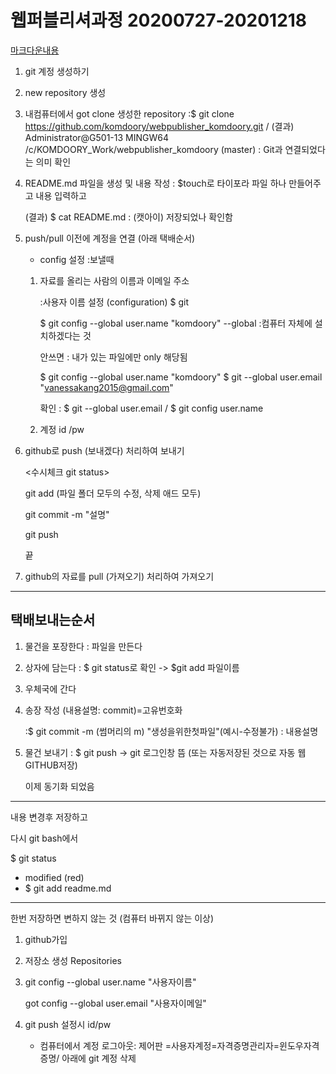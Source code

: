 # 웹퍼블리셔과정 20200727-20201218

[마크다운내용](./A_ASSIST/A_MARKDOWN.MD)

1. git 계정 생성하기

2. new repository 생성

3. 내컴퓨터에서 got clone 생성한 repository :$ git clone https://github.com/komdoory/webpublisher_komdoory.git / (결과) Administrator@G501-13 MINGW64 /c/KOMDOORY_Work/webpublisher_komdoory (master) : Git과 연결되었다는 의미 확인

4. README.md 파일을 생성 및 내용 작성 : $touch로 타이포라 파일 하나 만들어주고 내용 입력하고

   (결과) $ cat README.md : (캣아이) 저장되었나 확인함

5. push/pull 이전에 계정을 연결 (아래 택배순서)

   - config 설정 :보낼때

   1. 자료를 올리는 사람의 이름과 이메일 주소

      :사용자 이름 설정 (configuration)
      $ git 

      $ git config --global user.name "komdoory"
      --global :컴퓨터 자체에 설치하겠다는 것

      안쓰면 : 내가 있는 파일에만 only 해당됨

      $ git config --global user.name "komdoory"
      $ git --global user.email "vanessakang2015@gmail.com"

      확인 : $ git --global user.email / $ git config user.name

   2. 계정 id /pw 

6. github로 push (보내겠다) 처리하여 보내기

   <수시체크 git status>

   git add (파일 폴더 모두의 수정, 삭제 애드 모두)

   git commit -m "설명"

   git push

   끝

7. github의 자료를 pull (가져오기) 처리하여 가져오기

---

## 택배보내는순서

1. 물건을 포장한다 : 파일을 만든다
2. 상자에 담는다 : $ git status로 확인 -> $git add 파일이름

1. 우체국에 간다

2. 송장 작성 (내용설명: commit)=고유번호화

   :$ git commit -m (썸머리의 m) "생성을위한첫파일"(예시-수정불가) : 내용설명

3. 물건 보내기 : $ git push -> git 로그인창 뜸 (또는 자동저장된 것으로 자동 웹GITHUB저장)

   이제 동기화 되었음

---

내용 변경후 저장하고

다시 git bash에서 

$ git status

- modified (red)
- $ git add readme.md



---

한번 저장하면 변하지 않는 것 (컴퓨터 바뀌지 않는 이상)

1. github가입

2. 저장소 생성 Repositories

3. git config --global user.name "사용자이름"

   got config --global user.email "사용자이메일"

4. git push 설정시 id/pw
   
   * 컴퓨터에서 계정 로그아웃: 제어판 =사용자계정=자격증명관리자=윈도우자격증명/ 아래에 git 계정 삭제

